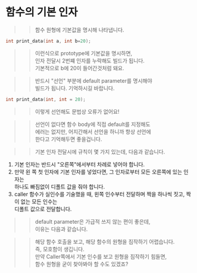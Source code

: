 # 함수의 기본 인자

>> 함수 원형에 기본값을 명시해 나타냅니다.  
```C++
int print_data(int a, int b=20);
```
>> 이런식으로 prototype에 기본값을 명시하면,  
>> 인자 전달시 2번쨰 인자를 누락해도 빌드가 됩니다.  
>> 기본적으로 b에 20이 들어간것처럼 돼요.  

>> 반드시 "선언" 부분에 default parameter를 명시해야    
>> 빌드가 됩니다. 기억하시길 바랍니다.  

```C++
int print_data(int, int = 20);
```
>> 이렇게 선언해도 문법상 오류가 없어요!


>> 선언이 없다면 함수 body에 직접 default를 지정해도  
>> 에러는 없지만, 어지간해서 선언을 하니까 항상 선언에   
>> 한다고 기억해두면 좋을겁니다.  

>> 기본 인자 전달시에 규칙이 몇 가지 있는데, 다음과 같습니다.  
  1. 기본 인자는 반드시 "오른쪽"에서부터 차례로 넣어야 합니다.    
  2. 만약 왼 쪽 첫 인자에 기본 인자를 넣었다면, 그 인자로부터 모든 오른쪽에 있는 인자는 <br> 하나도 빠짐없이 디폴트 값을 줘야 합니다.  
  3. caller 함수가 실인수를 기술했을 때, 왼쪽 인수부터 전달하며 짝을 하나씩 짓고, 짝이 없는 모든 인수는 <br> 디폴트 값으로 전달합니다.  


>> default parameter은 가급적 쓰지 않는 편이 좋은데,  
>> 이유는 다음과 같습니다.  

>> 해당 함수 호출을 보고, 해당 함수의 원형을 짐작하기 어렵습니다.  
>> 즉, 모호함이 생깁니다.  
>> 만약 Caller쪽에서 기본 인수를 보고 원형을 짐작하기 힘들면,  
>> 함수 원형을 굳이 찾아봐야 할 수도 있겠죠?
